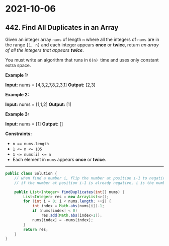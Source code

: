 # 2021-10-06

## 442. Find All Duplicates in an Array

Given an integer array `nums` of length `n` where all the integers of `nums` are in the range `[1, n]` and each integer appears **once** or **twice**, return _an array of all the integers that appears **twice**_.

You must write an algorithm that runs in `O(n) `time and uses only constant extra space.

**Example 1:**

**Input:** nums = \[4,3,2,7,8,2,3,1\]
**Output:** \[2,3\]

**Example 2:**

**Input:** nums = \[1,1,2\]
**Output:** \[1\]

**Example 3:**

**Input:** nums = \[1\]
**Output:** \[\]

**Constraints:**

- `n == nums.length`
- `1 <= n <= 105`
- `1 <= nums[i] <= n`
- Each element in `nums` appears **once** or **twice**.

---

```java
public class Solution {
    // when find a number i, flip the number at position i-1 to negative.
    // if the number at position i-1 is already negative, i is the number that occurs twice.

    public List<Integer> findDuplicates(int[] nums) {
        List<Integer> res = new ArrayList<>();
        for (int i = 0; i < nums.length; ++i) {
            int index = Math.abs(nums[i])-1;
            if (nums[index] < 0)
                res.add(Math.abs(index+1));
            nums[index] = -nums[index];
        }
        return res;
    }
}
```
